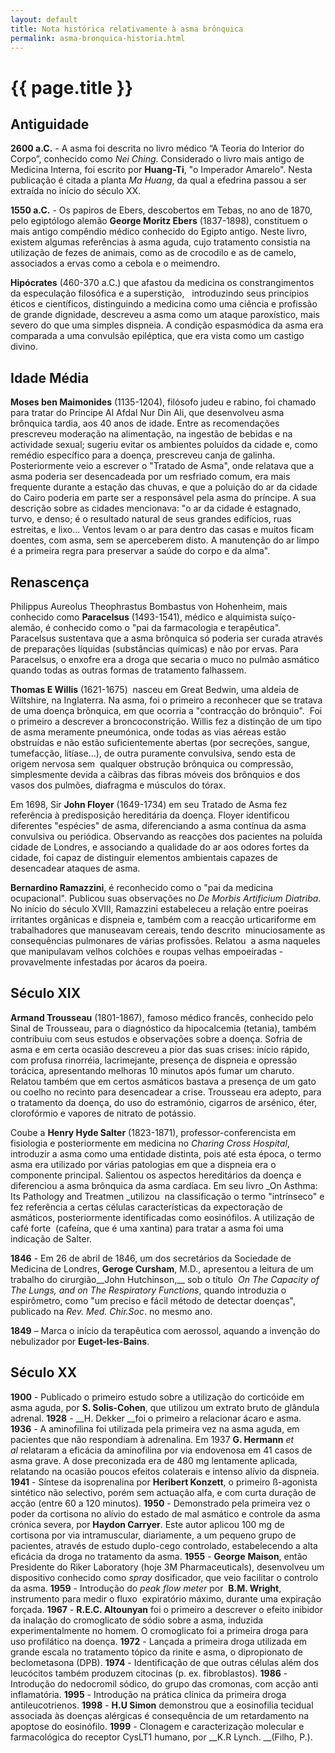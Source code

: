 ```yaml
---
layout: default
title: Nota histórica relativamente à asma brônquica
permalink: asma-bronquica-historia.html
---
```


# {{ page.title }}

## Antiguidade

__2600 a.C.__ - A asma foi descrita no livro médico “A Teoria do Interior do Corpo”, conhecido como _Nei Ching_. Considerado o livro mais antigo de Medicina Interna, foi escrito por __Huang-Ti__, "o Imperador Amarelo". Nesta publicação é citada a planta _Ma Huang_, da qual a efedrina passou a ser extraída no início do século XX.

__1550 a.C.__ - Os papiros de Ebers, descobertos em Tebas, no ano de 1870, pelo egiptólogo alemão __George Moritz Ebers__ (1837-1898), constituem o mais antigo compêndio médico conhecido do Egipto antigo. Neste livro, existem algumas referências à asma aguda, cujo tratamento consistia na utilização de fezes de animais, como as de crocodilo e as de camelo, associados a ervas como a cebola e o meimendro.

__Hipócrates__ (460-370 a.C.) que afastou da medicina os constrangimentos da especulação filosófica e a superstição,   introduzindo seus princípios éticos e científicos, distinguindo a medicina como uma ciência e profissão de grande dignidade, descreveu a asma como um ataque paroxístico, mais severo do que uma simples dispneia. A condição espasmódica da asma era comparada a uma convulsão epiléptica, que era vista como um castigo divino.
## Idade Média

__Moses ben Maimonides__ (1135-1204), filósofo judeu e rabino, foi chamado para tratar do Príncipe Al Afdal Nur Din Ali, que desenvolveu asma brônquica tardia, aos 40 anos de idade. Entre as recomendações prescreveu moderação na alimentação, na ingestão de bebidas e na actividade sexual; sugeriu evitar os ambientes poluídos da cidade e, como remédio específico para a doença, prescreveu canja de galinha. Posteriormente veio a escrever o "Tratado de Asma", onde relatava que a asma poderia ser desencadeada por um resfriado comum, era mais frequente durante a estação das chuvas, e que a poluição do ar da cidade do Cairo poderia em parte ser a responsável pela asma do príncipe. A sua descrição sobre as cidades mencionava: "o ar da cidade é estagnado, turvo, e denso; é o resultado natural de seus grandes edifícios, ruas estreitas, e lixo... Ventos levam o ar para dentro das casas e muitos ficam doentes, com asma, sem se aperceberem disto. A manutenção do ar limpo é a primeira regra para preservar a saúde do corpo e da alma".

## Renascença

Philippus Aureolus Theophrastus Bombastus von Hohenheim, mais conhecido como __Paracelsus__ (1493-1541), médico e alquimista suíço-alemão, é conhecido como o "pai da farmacologia e terapêutica". Paracelsus sustentava que a asma brônquica só poderia ser curada através de preparações líquidas (substâncias químicas) e não por ervas. Para Paracelsus, o enxofre era a droga que secaria o muco no pulmão asmático quando todas as outras formas de tratamento falhassem.

__Thomas E Willis__ (1621-1675)  nasceu em Great Bedwin, uma aldeia de Wiltshire, na Inglaterra. Na asma, foi o primeiro a reconhecer que se tratava de uma doença brônquica, em que ocorria a "contracção do brônquio".  Foi o primeiro a descrever a broncoconstrição. Willis fez a distinção de um tipo de asma meramente pneumónica, onde todas as vias aéreas estão obstruídas e não estão suficientemente abertas (por secreções, sangue, tumefacção, litíase...), de outra puramente convulsiva, sendo esta de origem nervosa sem  qualquer obstrução brônquica ou compressão, simplesmente devida a cãibras das fibras móveis dos brônquios e dos vasos dos pulmões, diafragma e músculos do tórax.

Em 1698, Sir __John Floyer__ (1649-1734) em seu Tratado de Asma fez referência à predisposição hereditária da doença. Floyer identificou diferentes "espécies" de asma, diferenciando a asma contínua da asma convulsiva ou periódica. Observando as reacções dos pacientes na poluída cidade de Londres, e associando a qualidade do ar aos odores fortes da cidade, foi capaz de distinguir elementos ambientais capazes de desencadear ataques de asma.

__Bernardino Ramazzini__, é reconhecido como o "pai da medicina ocupacional". Publicou suas observações no _De Morbis Artificium Diatriba_. No início do século XVIII, Ramazzini estabeleceu a relação entre poeiras irritantes orgânicas e dispneia e, também com a reacção urticariforme em trabalhadores que manuseavam cereais, tendo descrito  minuciosamente as consequências pulmonares de várias profissões. Relatou  a asma naqueles que manipulavam velhos colchões e roupas velhas empoeiradas - provavelmente infestadas por ácaros da poeira.

## Século XIX

__Armand Trousseau__ (1801-1867), famoso médico francês, conhecido pelo Sinal de Trousseau, para o diagnóstico da hipocalcemia (tetania), também contribuiu com seus estudos e observações sobre a doença. Sofria de asma e em certa ocasião descreveu a pior das suas crises: início rápido, com profusa rinorréia, lacrimejante, presença de dispneia e opressão torácica, apresentando melhoras 10 minutos após fumar um charuto. Relatou também que em certos asmáticos bastava a presença de um gato ou coelho no recinto para desencadear a crise. Trousseau era adepto, para o tratamento da doença, do uso do estramónio, cigarros de arsénico, éter, clorofórmio e vapores de nitrato de potássio.

Coube a __Henry Hyde Salter__ (1823-1871), professor-conferencista em fisiologia e posteriormente em medicina no _Charing Cross Hospital_, introduzir a asma como uma entidade distinta, pois até esta época, o termo asma era utilizado por várias patologias em que a dispneia era o componente principal. Salientou os aspectos hereditários da doença e diferenciou a asma brônquica da asma cardíaca. Em seu livro _On Asthma: Its Pathology and Treatmen _utilizou  na classificação o termo "intrínseco" e fez referência a certas células características da expectoração de asmáticos, posteriormente identificadas como eosinófilos. A utilização de café forte  (cafeína, que é uma xantina) para tratar a asma foi uma indicação de Salter.

__1846__ - Em 26 de abril de 1846, um dos secretários da Sociedade de Medicina de Londres, __Geroge Cursham__, M.D., apresentou a leitura de um trabalho do cirurgião__John Hutchinson,__ sob o título  _On The Capacity of The Lungs, and on The Respiratory Functions_, quando introduzia o espirômetro, como "um preciso e fácil método de detectar doenças", publicado na _Rev. Med. Chir.Soc_. no mesmo ano.

__1849__ – Marca o início da terapêutica com aerossol, aquando a invenção do nebulizador por __Euget-les-Bains__.

## Século XX

__1900__ - Publicado o primeiro estudo sobre a utilização do corticóide em asma aguda, por __S. Solis-Cohen__, que utilizou um extrato bruto de glândula adrenal.
__1928__ - __H. Dekker __foi o primeiro a relacionar ácaro e asma.
__1936__ - A aminofilina foi utilizada pela primeira vez na asma aguda, em pacientes que não respondiam à adrenalina. Em 1937 __G. Hermann__ _et al_ relataram a eficácia da aminofilina por via endovenosa em 41 casos de asma grave. A dose preconizada era de 480 mg lentamente aplicada, relatando na ocasião poucos efeitos colaterais e intenso alívio da dispneia.
__1941__ - Síntese da isoprenalina por __Heribert Konzett__, o primeiro ß-agonista sintético não selectivo, porém sem actuação alfa, e com curta duração de acção (entre 60 a 120 minutos).
__1950__ - Demonstrado pela primeira vez o poder da cortisona no alívio do estado de mal asmático e controle da asma crónica severa, por __Haydon Carryer__. Este autor aplicou 100 mg de cortisona por via intramuscular, diariamente, a um pequeno grupo de pacientes, através de estudo duplo-cego controlado, estabelecendo a alta eficácia da droga no tratamento da asma.
__1955__ - __George__ __Maison__, então Presidente do Riker Laboratory (hoje 3M Pharmaceuticals), desenvolveu um dispositivo conhecido como _spray_ dosificador, que veio facilitar o controlo da asma.
__1959__ - Introdução do _peak flow meter_ por  __B.M. Wright__, instrumento para medir o fluxo  expiratório máximo, durante uma expiração forçada.
__1967__ - __R.E.C. Altounyan__ foi o primeiro a descrever o efeito inibidor da inalação do cromoglicato de sódio sobre a asma, induzida experimentalmente no homem. O cromoglicato foi a primeira droga para uso profilático na doença.
__1972__ - Lançada a primeira droga utilizada em grande escala no tratamento tópico da rinite e asma, o dipropionato de beclometasona (DPB).
__1974__ - Identificação de que outras células além dos leucócitos também produzem citocinas (p. ex. fibroblastos).
__1986__ - Introdução do nedocromil sódico, do grupo das cromonas, com acção anti inflamatória.
__1995__ - Introdução na prática clínica da primeira droga antileucotrienos.
__1998__ - __H.U Simon__ demonstrou que a eosinofilia tecidual associada às doenças alérgicas é consequência de um retardamento na apoptose do eosinófilo.
__1999__ - Clonagem e caracterização molecular e farmacológica do receptor CysLT1 humano, por __K.R Lynch. __(Filho, P.).
